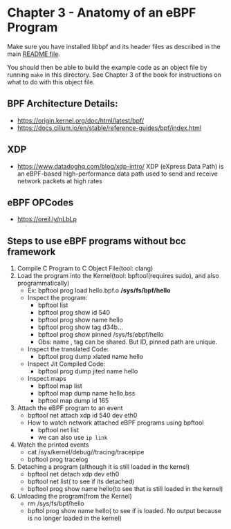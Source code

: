 # Chapter 3 - Anatomy of an eBPF Program

Make sure you have installed libbpf and its header files as described in the
main [README file](../README.md).

You should then be able to build the example code as an object file by running
`make` in this directory. See Chapter 3 of the book for instructions on what to
do with this object file.



## BPF Architecture Details:

* https://origin.kernel.org/doc/html/latest/bpf/
* https://docs.cilium.io/en/stable/reference-guides/bpf/index.html


## XDP
* https://www.datadoghq.com/blog/xdp-intro/
XDP (eXpress Data Path) is an eBPF-based high-performance data path used to send and receive network packets at high rates

## eBPF OPCodes
* https://oreil.ly/nLbLp



## Steps to use eBPF programs without bcc framework

1. Compile C Program to C Object File(tool: clang)
2. Load the program into the Kernel(tool: bpftool(requires sudo), and also programmatically)
    * Ex: bpftool prog load hello.bpf.o **/sys/fs/bpf/hello**
    * Inspect the program:
      * bpftool list
      * bpftool prog show id 540
      * bpftool prog show name hello
      * bpftool prog show tag d34b...
      * bpftool prog show pinned /sys/fs/ebpf/hello
      * Obs: name , tag can be shared. But ID, pinned path are unique.
    * Inspect the translated Code:
      * bpftool prog dump xlated name hello
    * Inspect  Jit Compiled Code:
      * bpftool prog dump jited name hello
    * Inspect maps
      * bpftool map list
      * bpftool map dump name hello.bss
      * bpftool map dump id 165
3. Attach the eBPF program to an event
   * bpftool net attach xdp id 540 dev eth0
   * How to watch network attached eBPF programs using bpftool
     * bpftool net list
     * we can also use `ip link` 
4. Watch the printed events 
   * cat /sys/kernel/debug//tracing/tracepipe
   * bpftool prog tracelog
5. Detaching a program (although it is still loaded in the kernel)
   * bpftool net detach xdp dev eth0
   * bpftool net list( to see if its detached)
   * bpftool prog show name hello(to see that is still loaded in the kernel)
6. Unloading the program(from the Kernel)
   * rm /sys/fs/bpf/hello
   * bpftol prog show name hello( to see if is loaded. No output  because is no longer loaded in the kernel)